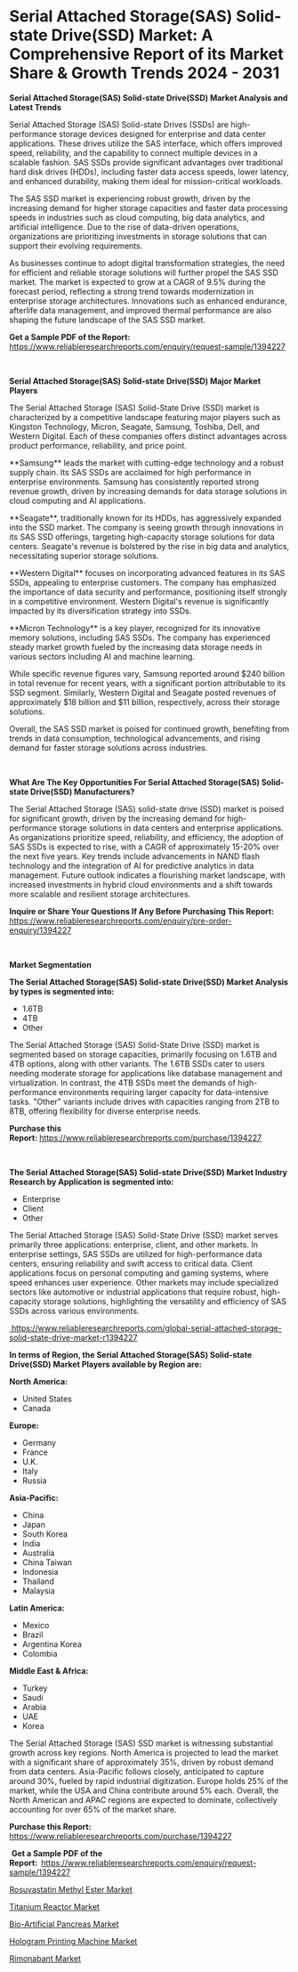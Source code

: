 <p><h1>Serial Attached Storage(SAS) Solid-state Drive(SSD) Market: A Comprehensive Report of its Market Share & Growth Trends 2024 - 2031</h1></p><p><strong>Serial Attached Storage(SAS) Solid-state Drive(SSD) Market Analysis and Latest Trends</strong></p>
<p><p>Serial Attached Storage (SAS) Solid-state Drives (SSDs) are high-performance storage devices designed for enterprise and data center applications. These drives utilize the SAS interface, which offers improved speed, reliability, and the capability to connect multiple devices in a scalable fashion. SAS SSDs provide significant advantages over traditional hard disk drives (HDDs), including faster data access speeds, lower latency, and enhanced durability, making them ideal for mission-critical workloads.</p><p>The SAS SSD market is experiencing robust growth, driven by the increasing demand for higher storage capacities and faster data processing speeds in industries such as cloud computing, big data analytics, and artificial intelligence. Due to the rise of data-driven operations, organizations are prioritizing investments in storage solutions that can support their evolving requirements.</p><p>As businesses continue to adopt digital transformation strategies, the need for efficient and reliable storage solutions will further propel the SAS SSD market. The market is expected to grow at a CAGR of 9.5% during the forecast period, reflecting a strong trend towards modernization in enterprise storage architectures. Innovations such as enhanced endurance, afterlife data management, and improved thermal performance are also shaping the future landscape of the SAS SSD market.</p></p>
<p><strong>Get a Sample PDF of the Report:&nbsp;</strong> <a href="https://www.reliableresearchreports.com/enquiry/request-sample/1394227">https://www.reliableresearchreports.com/enquiry/request-sample/1394227</a></p>
<p>&nbsp;</p>
<p><strong>Serial Attached Storage(SAS) Solid-state Drive(SSD) Major Market Players</strong></p>
<p><p>The Serial Attached Storage (SAS) Solid-State Drive (SSD) market is characterized by a competitive landscape featuring major players such as Kingston Technology, Micron, Seagate, Samsung, Toshiba, Dell, and Western Digital. Each of these companies offers distinct advantages across product performance, reliability, and price point.</p><p>**Samsung** leads the market with cutting-edge technology and a robust supply chain. Its SAS SSDs are acclaimed for high performance in enterprise environments. Samsung has consistently reported strong revenue growth, driven by increasing demands for data storage solutions in cloud computing and AI applications.</p><p>**Seagate**, traditionally known for its HDDs, has aggressively expanded into the SSD market. The company is seeing growth through innovations in its SAS SSD offerings, targeting high-capacity storage solutions for data centers. Seagate's revenue is bolstered by the rise in big data and analytics, necessitating superior storage solutions.</p><p>**Western Digital** focuses on incorporating advanced features in its SAS SSDs, appealing to enterprise customers. The company has emphasized the importance of data security and performance, positioning itself strongly in a competitive environment. Western Digital's revenue is significantly impacted by its diversification strategy into SSDs.</p><p>**Micron Technology** is a key player, recognized for its innovative memory solutions, including SAS SSDs. The company has experienced steady market growth fueled by the increasing data storage needs in various sectors including AI and machine learning.</p><p>While specific revenue figures vary, Samsung reported around $240 billion in total revenue for recent years, with a significant portion attributable to its SSD segment. Similarly, Western Digital and Seagate posted revenues of approximately $18 billion and $11 billion, respectively, across their storage solutions.</p><p>Overall, the SAS SSD market is poised for continued growth, benefiting from trends in data consumption, technological advancements, and rising demand for faster storage solutions across industries.</p></p>
<p>&nbsp;</p>
<p><strong>What Are The Key Opportunities For Serial Attached Storage(SAS) Solid-state Drive(SSD) Manufacturers?</strong></p>
<p><p>The Serial Attached Storage (SAS) solid-state drive (SSD) market is poised for significant growth, driven by the increasing demand for high-performance storage solutions in data centers and enterprise applications. As organizations prioritize speed, reliability, and efficiency, the adoption of SAS SSDs is expected to rise, with a CAGR of approximately 15-20% over the next five years. Key trends include advancements in NAND flash technology and the integration of AI for predictive analytics in data management. Future outlook indicates a flourishing market landscape, with increased investments in hybrid cloud environments and a shift towards more scalable and resilient storage architectures.</p></p>
<p><strong>Inquire or Share Your Questions If Any Before Purchasing This Report:</strong> <a href="https://www.reliableresearchreports.com/enquiry/pre-order-enquiry/1394227">https://www.reliableresearchreports.com/enquiry/pre-order-enquiry/1394227</a></p>
<p>&nbsp;</p>
<p><strong>Market Segmentation</strong></p>
<p><strong>The Serial Attached Storage(SAS) Solid-state Drive(SSD) Market Analysis by types is segmented into:</strong></p>
<p><ul><li>1.6TB</li><li>4TB</li><li>Other</li></ul></p>
<p><p>The Serial Attached Storage (SAS) Solid-State Drive (SSD) market is segmented based on storage capacities, primarily focusing on 1.6TB and 4TB options, along with other variants. The 1.6TB SSDs cater to users needing moderate storage for applications like database management and virtualization. In contrast, the 4TB SSDs meet the demands of high-performance environments requiring larger capacity for data-intensive tasks. "Other" variants include drives with capacities ranging from 2TB to 8TB, offering flexibility for diverse enterprise needs.</p></p>
<p><strong>Purchase this Report:&nbsp;</strong><a href="https://www.reliableresearchreports.com/purchase/1394227">https://www.reliableresearchreports.com/purchase/1394227</a></p>
<p>&nbsp;</p>
<p><strong>The Serial Attached Storage(SAS) Solid-state Drive(SSD) Market Industry Research by Application is segmented into:</strong></p>
<p><ul><li>Enterprise</li><li>Client</li><li>Other</li></ul></p>
<p><p>The Serial Attached Storage (SAS) Solid-State Drive (SSD) market serves primarily three applications: enterprise, client, and other markets. In enterprise settings, SAS SSDs are utilized for high-performance data centers, ensuring reliability and swift access to critical data. Client applications focus on personal computing and gaming systems, where speed enhances user experience. Other markets may include specialized sectors like automotive or industrial applications that require robust, high-capacity storage solutions, highlighting the versatility and efficiency of SAS SSDs across various environments.</p></p>
<p><a href="https://www.reliableresearchreports.com/global-serial-attached-storage-solid-state-drive-market-r1394227">&nbsp;https://www.reliableresearchreports.com/global-serial-attached-storage-solid-state-drive-market-r1394227</a></p>
<p><strong>In terms of Region, the Serial Attached Storage(SAS) Solid-state Drive(SSD) Market Players available by Region are:</strong></p>
<p>
    <p> <strong> North America: </strong>
        <ul>
            <li>United States</li>
            <li>Canada</li>
        </ul>
        </p> 
    <p> <strong> Europe: </strong>
        <ul>
            <li>Germany</li>
            <li>France</li>
            <li>U.K.</li>
            <li>Italy</li>
            <li>Russia</li>
        </ul>
        </p> 
    <p> <strong> Asia-Pacific: </strong>
        <ul>
            <li>China</li>
            <li>Japan</li>
            <li>South Korea</li>
            <li>India</li>
            <li>Australia</li>
            <li>China Taiwan</li>
            <li>Indonesia</li>
            <li>Thailand</li>
            <li>Malaysia</li>
        </ul>
        </p> 
    <p> <strong> Latin America: </strong>
        <ul>
            <li>Mexico</li>
            <li>Brazil</li>
            <li>Argentina Korea</li>
            <li>Colombia</li>
        </ul>
        </p> 
    <p> <strong> Middle East & Africa: </strong>
        <ul>
            <li>Turkey</li>
            <li>Saudi</li>
            <li>Arabia</li>
            <li>UAE</li>
            <li>Korea</li>
        </ul>
    </p>
    </p>
<p><p>The Serial Attached Storage (SAS) SSD market is witnessing substantial growth across key regions. North America is projected to lead the market with a significant share of approximately 35%, driven by robust demand from data centers. Asia-Pacific follows closely, anticipated to capture around 30%, fueled by rapid industrial digitization. Europe holds 25% of the market, while the USA and China contribute around 5% each. Overall, the North American and APAC regions are expected to dominate, collectively accounting for over 65% of the market share.</p></p>
<p><strong>Purchase this Report: </strong><a href="https://www.reliableresearchreports.com/purchase/1394227">https://www.reliableresearchreports.com/purchase/1394227</a></p>
<p>&nbsp;<strong>Get a Sample PDF of the Report:&nbsp;&nbsp;</strong><a href="https://www.reliableresearchreports.com/enquiry/request-sample/1394227">https://www.reliableresearchreports.com/enquiry/request-sample/1394227</a></p>
<p><strong></strong></p>
<p><p><a href="https://issuu.com/reportprime-2/docs/rosuvastatin-methyl-ester-market-si_db838df3c09564">Rosuvastatin Methyl Ester Market</a></p><p><a href="https://www.linkedin.com/pulse/how-regional-global-trends-shaping-titanium-reactor-market-bonjf?trackingId=vChXgXueTqyvbiXPAWYI5A%3D%3D">Titanium Reactor Market</a></p><p><a href="https://github.com/sofayahoo2023/Market-Research-Report-List-6/blob/main/bio-artificial-pancreas-market.md">Bio-Artificial Pancreas Market</a></p><p><a href="https://www.linkedin.com/pulse/hologram-printing-machine-market-size-share-growth-analysis-vmrxf?trackingId=CpoX2DasSFuOEFfw3dHBuA%3D%3D">Hologram Printing Machine Market</a></p><p><a href="https://issuu.com/reportprime-2/docs/rimonabant-market-size-2030.pptx_46e368fd3c357d">Rimonabant Market</a></p></p>
